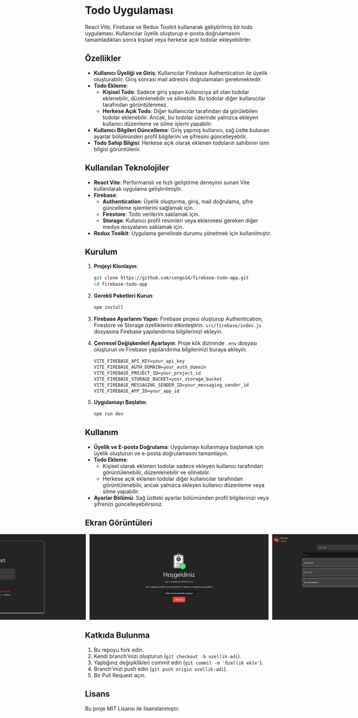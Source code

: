 # Todo Uygulaması

React Vite, Firebase ve Redux Toolkit kullanarak geliştirilmiş bir todo uygulaması. Kullanıcılar üyelik oluşturup e-posta doğrulamasını tamamladıktan sonra kişisel veya herkese açık todolar ekleyebilirler.

## Özellikler

- **Kullanıcı Üyeliği ve Giriş**: Kullanıcılar Firebase Authentication ile üyelik oluşturabilir. Giriş sonrası mail adresini doğrulamaları gerekmektedir.
- **Todo Ekleme**:
  - **Kişisel Todo**: Sadece giriş yapan kullanıcıya ait olan todolar eklenebilir, düzenlenebilir ve silinebilir. Bu todolar diğer kullanıcılar tarafından görüntülenmez.
  - **Herkese Açık Todo**: Diğer kullanıcılar tarafından da görülebilen todolar eklenebilir. Ancak, bu todolar üzerinde yalnızca ekleyen kullanıcı düzenleme ve silme işlemi yapabilir.
- **Kullanıcı Bilgileri Güncelleme**: Giriş yapmış kullanıcı, sağ üstte bulunan ayarlar bölümünden profil bilgilerini ve şifresini güncelleyebilir.
- **Todo Sahip Bilgisi**: Herkese açık olarak eklenen todoların sahibinin isim bilgisi görüntülenir.
  
## Kullanılan Teknolojiler

- **React Vite**: Performanslı ve hızlı geliştirme deneyimi sunan Vite kullanılarak uygulama geliştirilmiştir.
- **Firebase**:
  - **Authentication**: Üyelik oluşturma, giriş, mail doğrulama, şifre güncelleme işlemlerini sağlamak için.
  - **Firestore**: Todo verilerini saklamak için.
  - **Storage**: Kullanıcı profil resimleri veya eklenmesi gereken diğer medya dosyalarını saklamak için.
- **Redux Toolkit**: Uygulama genelinde durumu yönetmek için kullanılmıştır.

## Kurulum

1. **Projeyi Klonlayın**:
   ```bash
   git clone https://github.com/cengo14/firebase-todo-app.git
   cd firebase-todo-app
   ```

2. **Gerekli Paketleri Kurun**:
   ```bash
   npm install
   ```

3. **Firebase Ayarlarını Yapın**:
   Firebase projesi oluşturup Authentication, Firestore ve Storage özelliklerini etkinleştirin. `src/firebase/index.js` dosyasına Firebase yapılandırma bilgilerinizi ekleyin.

4. **Çevresel Değişkenleri Ayarlayın**:
   Proje kök dizininde `.env` dosyası oluşturun ve Firebase yapılandırma bilgilerinizi buraya ekleyin:
   ```env
   VITE_FIREBASE_API_KEY=your_api_key
   VITE_FIREBASE_AUTH_DOMAIN=your_auth_domain
   VITE_FIREBASE_PROJECT_ID=your_project_id
   VITE_FIREBASE_STORAGE_BUCKET=your_storage_bucket
   VITE_FIREBASE_MESSAGING_SENDER_ID=your_messaging_sender_id
   VITE_FIREBASE_APP_ID=your_app_id
   ```

5. **Uygulamayı Başlatın**:
   ```bash
   npm run dev
   ```

## Kullanım

- **Üyelik ve E-posta Doğrulama**: Uygulamayı kullanmaya başlamak için üyelik oluşturun ve e-posta doğrulamasını tamamlayın.
- **Todo Ekleme**:
  - Kişisel olarak eklenen todolar sadece ekleyen kullanıcı tarafından görüntülenebilir, düzenlenebilir ve silinebilir.
  - Herkese açık eklenen todolar diğer kullanıcılar tarafından görüntülenebilir, ancak yalnızca ekleyen kullanıcı düzenleme veya silme yapabilir.
- **Ayarlar Bölümü**: Sağ üstteki ayarlar bölümünden profil bilgilerinizi veya şifrenizi güncelleyebilirsiniz.

## Ekran Görüntüleri
<div style="display: flex; gap: 10px; justify-content: center; align-items: center;">
<img src="./screenshot/welcome.png" alt="Karşılama Ekranı" width="480" />
<img src="./screenshot/sign_up.png" alt="Kayıt Sayfası" width="480" />
<img src="./screenshot/login.png" alt="Giriş Sayfası" width="480" />
<img src="./screenshot/verification_screen.png" alt="Hesap Doğrulama" width="480" />
<img src="./screenshot/todo_home.png" alt="Todo Ekleme Ekranı" width="480" />
<img src="./screenshot/todo_edit.png" alt="Todo Edit" width="480" />
<img src="./screenshot/profile_update.png" alt="Profil Güncelleme" width="480" />
</div>



## Katkıda Bulunma

1. Bu repoyu fork edin.
2. Kendi branch'inizi oluşturun (`git checkout -b ozellik-adi`).
3. Yaptığınız değişiklikleri commit edin (`git commit -m 'Özellik ekle'`).
4. Branch'inizi push edin (`git push origin ozellik-adi`).
5. Bir Pull Request açın.

## Lisans

Bu proje MIT Lisansı ile lisanslanmıştır.

